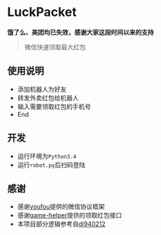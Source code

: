 # LuckPacket

**饿了么、美团均已失效，感谢大家这段时间以来的支持**

> 微信快速领取最大红包

## 使用说明
- 添加机器人为好友
- 转发外卖红包给机器人
- 输入需要领取红包的手机号
- End

## 开发
- 运行环境为`Python3.4`
- 运行`robot.py`后扫码登陆

## 感谢
- 感谢[youfou](https://github.com/youfou/wxpy)提供的微信协议框架
- 感谢[game-helper](https://github.com/game-helper/hongbao)提供的领取红包接口
- 本项目部分逻辑参考自[dj940212](https://github.com/dj940212/hongbao-bot)
